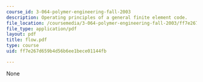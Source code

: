 ```yaml
---
course_id: 3-064-polymer-engineering-fall-2003
description: Operating principles of a general finite element code.
file_location: /coursemedia/3-064-polymer-engineering-fall-2003/ff7e267d659b4d56b6ee1bece01144fb_flow.pdf
file_type: application/pdf
layout: pdf
title: flow.pdf
type: course
uid: ff7e267d659b4d56b6ee1bece01144fb

---
```

None